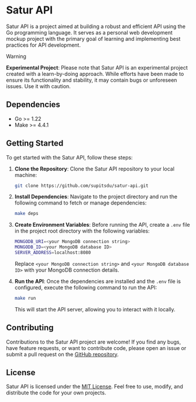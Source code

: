 # Satur API

Satur API is a project aimed at building a robust and efficient API using the Go programming language. It serves as a personal web development mockup project with the primary goal of learning and implementing best practices for API development.

> [!WARNING]
> **Experimental Project**: Please note that Satur API is an experimental project created with a learn-by-doing approach. While efforts have been made to ensure its functionality and stability, it may contain bugs or unforeseen issues. Use it with caution.

## Dependencies

- Go >= 1.22
- Make >= 4.4.1

## Getting Started

To get started with the Satur API, follow these steps:

1. **Clone the Repository**: Clone the Satur API repository to your local machine:

    ```sh
    git clone https://github.com/supitsdu/satur-api.git
    ```

2. **Install Dependencies**: Navigate to the project directory and run the following command to fetch or manage dependencies:

    ```sh
    make deps
    ```

3. **Create Environment Variables**: Before running the API, create a `.env` file in the project root directory with the following variables:

    ```sh
    MONGODB_URI=<your MongoDB connection string>
    MONGODB_ID=<your MongoDB database ID>
    SERVER_ADDRESS=localhost:8080
    ```

    Replace `<your MongoDB connection string>` and `<your MongoDB database ID>` with your MongoDB connection details.

4. **Run the API**: Once the dependencies are installed and the `.env` file is configured, execute the following command to run the API:

    ```sh
    make run
    ```

   This will start the API server, allowing you to interact with it locally.

## Contributing

Contributions to the Satur API project are welcome! If you find any bugs, have feature requests, or want to contribute code, please open an issue or submit a pull request on the [GitHub repository](https://github.com/supitsdu/satur-api).

## License

Satur API is licensed under the [MIT License](LICENSE). Feel free to use, modify, and distribute the code for your own projects.
